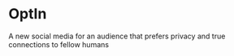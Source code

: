 # OptIn
A new social media for an audience that prefers privacy and true connections to fellow humans
